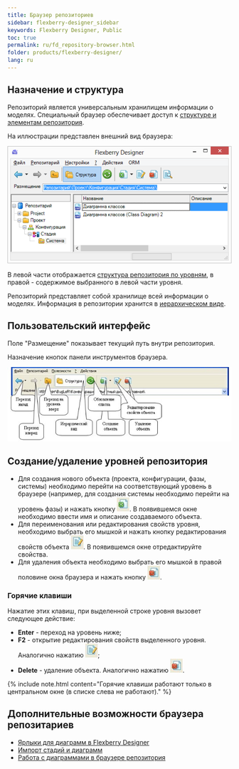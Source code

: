 ```yaml
---
title: Браузер репозиториев
sidebar: flexberry-designer_sidebar
keywords: Flexberry Designer, Public
toc: true
permalink: ru/fd_repository-browser.html
folder: products/flexberry-designer/
lang: ru
---
```


## Назначение и структура

Репозиторий является универсальным хранилищем информации о моделях. Специальный браузер обеспечивает доступ к [структуре и элементам репозитория](recommended-structure-repository-and--placing-diagrams.html).

На иллюстрации представлен внешний вид браузера:

![](/images/pages/products/flexberry-designer/diagram/repository-browser.png)

В левой части отображается [структура репозитория по уровням](recommended-structure-repository-and-placing-diagrams.html), в правой - содержимое выбранного в левой части уровня.

Репозиторий представляет собой хранилище всей информации о моделях. Информация в репозитории хранится в [иерархическом виде](recommended-structure-repository-and-placing-diagrams.html).

## Пользовательский интерфейс

Поле "Размещение" показывает текущий путь внутри репозитория.

Назначение кнопок панели инструментов браузера.

![](/images/pages/products/flexberry-designer/diagram/repbrowsertoolbar.jpg)

## Создание/удаление уровней репозитория

* Для создания нового объекта (проекта, конфигурации, фазы, системы) необходимо перейти на соответствующий уровень в браузере (например, для создания системы необходимо перейти на уровень фазы) и нажать кнопку ![](/images/pages/products/flexberry-designer/diagram/newbtn.jpg). В появившемся окне необходимо ввести имя и описание создаваемого объекта.
* Для переименования или редактирования свойств уровня, необходимо выбрать его мышкой и нажать кнопку редактирования свойств объекта ![](/images/pages/products/flexberry-designer/diagram/propertiesbtn.jpg). 
В появившемся окне отредактируйте свойства.
* Для удаления объекта необходимо выбрать его мышкой в правой половине окна браузера и нажать кнопку ![](/images/pages/products/flexberry-designer/diagram/delbtn.jpg).

### Горячие клавиши
Нажатие этих клавиш, при выделенной строке уровня вызовет следующее действие:

* **Enter** - переход на уровень ниже;
* **F2** - открытие редактирования свойств выделенного уровня. Аналогично нажатию ![](/images/pages/products/flexberry-designer/diagram/propertiesbtn.jpg);
* **Delete** - удаление объекта. Аналогично нажатию ![](/images/pages/products/flexberry-designer/diagram/delbtn.jpg).

{% include note.html content="Горячие клавиши работают только в центральном окне (в списке слева не работают)." %}

## Дополнительные возможности браузера репозитариев

* [Ярлыки для диаграмм в Flexberry Designer](flexberry-designer-diagram-links.html)
* [Импорт стадий и диаграмм](import-crp-csdg.html)
* [Работа с диаграммами в браузере репозитория](working-with-diagrams-in-the-repository-browser.html)
